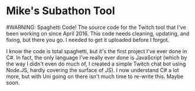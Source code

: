 # Mike's Subathon Tool
#WARNING: Spaghetti Code!
The source code for the Twitch tool that I've been working on since April 2016. This code needs cleaning, updating, and fixing, but there you go. I needed to get it uploaded before I forgot.

I know the code is total spaghetti, but it's the first project I've ever done in C#. In fact, the only language I've really ever done is JavaScript (which by the way I didn't even do much of, I created a simple Twitch chat bot using Node.JS, hardly covering the surface of JS). I now understand C# a lot more, but with Uni going on there isn't much time to re-write this. Maybe soon.
